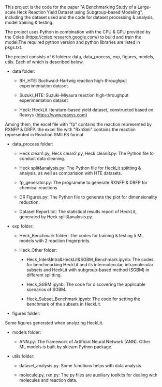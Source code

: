 This project is the code for the paper "A Benchmarking Study of a Large-scale Heck Reaction Yield Dataset using Subgroup-based Modeling", including the dataset used and the code for dataset processing & analysis, model training & testing.

The project uses Python in combination with the CPU & GPU provided by the Colab (https://colab.research.google.com/) to build and train the model.The required python version and python libraries are listed in pkgs.txt.

The project consists of 6 folders: data, data_process, exp, figures, models, utils. Each of which is described below.

* data folder:

  * BH_HTE: Buchwald-Hartwig reaction high-throughput experimentation dataset

  * Suzuki_HTE: Suzuki-Miyaura reaction high-throughput  experimentation dataset

  * Heck: HeckLit literature-based yield dataset, constructed based on Reaxys (https://www.reaxys.com)

Among them, the excel file with "fp" contains the reaction represented by RXNFP & DRFP. the excel file with "RxnSmi" contains the reaction represented in Reaction SMILES format.

* data_process folder:

  * Heck clean1.py, Heck clean2.py, Heck clean3.py: The Python file to conduct data cleaning.

  * Heck split&analysis.py: The Python file for HeckLit splitting & analysis, as well as comparision with HTE datasets.

  * fp_generator.py: The programme to generate RXNFP & DRFP for chemical reactions.

  * DR Figures.py: The Python file to generate the plot for dimensionality reduction. 
  
  * Dataset Report.txt: The statistical results report of HeckLit, generated by Heck split&analysis.py.

* exp folder:

  * Heck_Benchmark folder: The codes for training & testing 5 ML models with 2 reaction fingerprints.
  
  * Heck_Other folder: 

    * Heck_Inter&Intra&HeckLit&SGBM_Benchmark.ipynb: The codes for benchmarking HeckLit and its intermolecular, intramolecular subsets and HeckLit with subgroup-based method (SGBM) in different splitting.

    * Heck_SGBM.ipynb: The code for discovering the applicable scenarios of SGBM.

    * Heck_Subset_Benchmark.ipynb: The code for setting the benchmark of the subsets in HeckLit.

* figures folder: 

Some figures generated when analyzing HeckLit.

* models folder:

  * ANN.py: The framework of Artificial Neural Network (ANN). Other ML models is built by sklearn Python package.


* utils folder: 

  * dataset_analysis.py: Some functions helps with data analysis. 

  * molecule.py, rxn.py: The py files are auxiliary toolkits for dealing with molecules and reaction data.


